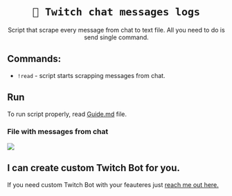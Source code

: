 <div align="center">

# ``🤖 Twitch chat messages logs``
Script that scrape every message from chat to text file. All you need to do is send single command.

</div>

## Commands:

- `!read` - script starts scrapping messages from chat.

## Run
To run script properly, read <a href="/Guide.md">Guide.md</a> file.

### File with messages from chat
<img src="https://i.imgur.com/SGUWuff.png">

## I can create custom Twitch Bot for you.
If you need custom Twitch Bot with your feauteres just <a href="https://www.fiverr.com/s/qYN65V">reach me out here.</a>